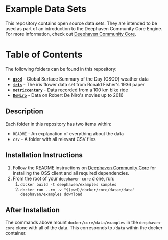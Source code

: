 # Example Data Sets

This repository contains open source data sets.  They are intended to be used as part of an introduction to the Deephaven Community Core Engine.  For more information, check out [Deephaven Community Core](https://github.com/deephaven/deephaven-core).

# Table of Contents

The following folders can be found in this repository:

- **[`gsod`](https://catalog.data.gov/dataset/global-surface-summary-of-the-day-gsod)** - Global Surface Summary of the Day (GSOD) weather data
- **[`iris`](https://archive.ics.uci.edu/ml/datasets/iris)** - The iris flower data set from Ronald Fisher's 1936 paper
- **[`metriccentury`](https://github.com/mikeblas/samples-junk/tree/main/metriccentury)** - Data recorded from a 100 km bike ride
- **[`DeNiro`](https://people.sc.fsu.edu/~jburkardt/data/csv/csv.html)** - Data on Robert De Niro's movies up to 2016

## Description

Each folder in this repository has two items within:

 - `README` - An explanation of everything about the data
 - `csv` - A folder with all relevant CSV files

## Installation Instructions

1. Follow the README instructions on [Deephaven Community Core](https://github.com/deephaven/deephaven-core) for installing the OSS client and all required dependencies.
2. From the root of your `deephaven-core` clone, run:
   1. `docker build -t deephaven/examples samples`
   2. `docker run --rm -v "$(pwd)/docker/core/data:/data" deephaven/examples download`

## After Installation

The commands above mount `docker/core/data/examples` in the `deephaven-core` clone with all of the data.  This corresponds to `/data` within the docker container.
